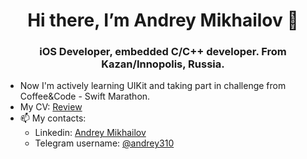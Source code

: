 <h1 align="center">Hi there, I’m Andrey Mikhailov </a> 👋
<h3 align="center">iOS Developer, embedded C/C++ developer. From Kazan/Innopolis, Russia. </h3>

- Now I'm actively learning UIKit and taking part in challenge from Coffee&Code - Swift Marathon.
- My CV: [Review]()
- 📫 My contacts: 
  - Linkedin: [Andrey Mikhailov](https://www.linkedin.com/in/andrey-mikhailov-a7b964251/)
  - Telegram username: [@andrey310](https://t.me/andrey310)
  
<!---
## iOS Apps

<a href="https://github.com/mr-kelma/SurfIntern">
<img align="left" alt="SurfIntern" height="40px" src="https://github.com/mr-kelma/mr-kelma/blob/main/Assets/iOS%20Apps/SurfIntern.png"/>
<a href="https://github.com/mr-kelma/Pinch">
<img align="left" alt="Pinch" height="40px" src="https://github.com/mr-kelma/mr-kelma/blob/main/Assets/iOS%20Apps/Pinch.png?raw=true"/>
<a href="https://github.com/mr-kelma/Restart">
<img align="left" alt="Millionaire" height="40px" src="https://github.com/mr-kelma/mr-kelma/blob/main/Assets/iOS%20Apps/Restart.png?raw=true"/>
<a href="https://github.com/mr-kelma/Millionaire">
<img align="left" alt="Millionaire" height="40px" src="https://github.com/mr-kelma/mr-kelma/blob/main/Assets/iOS%20Apps/Millionaire.png?raw=true"/>
<a href="https://github.com/mr-kelma/Alias">
<img align="left" alt="Alias" height="40px" src="https://github.com/mr-kelma/mr-kelma/blob/main/Assets/iOS%20Apps/Alias.png?raw=true"/>
<a href="https://github.com/mr-kelma/HEY">
<img align="left" alt="HEY" height="40px" src="https://github.com/mr-kelma/mr-kelma/blob/main/Assets/iOS%20Apps/HEY.png?raw=true"/>
<a href="https://github.com/mr-kelma/CryptoQuotes">
<img align="left" alt="CryptoQuotes" height="40px" src="https://github.com/mr-kelma/mr-kelma/blob/main/Assets/iOS%20Apps/CryptoQuotes.png?raw=true"/>
<a href="https://github.com/mr-kelma/Clima">
<img align="left" alt="Clima" height="40px" src="https://github.com/mr-kelma/mr-kelma/blob/main/Assets/iOS%20Apps/Clima.png?raw=true" />
<a href="https://github.com/mr-kelma/BILL">
<img align="left" alt="BILL" height="40px" src="https://github.com/mr-kelma/mr-kelma/blob/main/Assets/iOS%20Apps/BILL.png?raw=true" />
<a href="https://github.com/mr-kelma/BMI">
<img align="left" alt="BMI" height="40px" src="https://github.com/mr-kelma/mr-kelma/blob/main/Assets/iOS%20Apps/BMI.png?raw=true" />
<a href="https://github.com/mr-kelma/Destini">
<img align="left" alt="Destini" height="40px" src="https://github.com/mr-kelma/mr-kelma/blob/main/Assets/iOS%20Apps/Destini.png?raw=true" />
<a href="https://github.com/mr-kelma/Quizzler-II">
<img align="left" alt="Quizzler-II" height="40px" src="https://github.com/mr-kelma/mr-kelma/blob/main/Assets/iOS%20Apps/QuizzlerII.png?raw=true" />
<a href="https://github.com/mr-kelma/Quizzler">
<img align="left" alt="Quizzler" height="40px" src="https://github.com/mr-kelma/mr-kelma/blob/main/Assets/iOS%20Apps/Quizzler.png?raw=true" />
<a href="https://github.com/mr-kelma/EggTimer">
<img align="left" alt="EggTimer" height="40px" src="https://github.com/mr-kelma/mr-kelma/blob/main/Assets/iOS%20Apps/EggTimer.png?raw=true" />
<a href="https://github.com/mr-kelma/Xylophone">
<img align="left" alt="Xylophone" height="40px" src="https://github.com/mr-kelma/mr-kelma/blob/main/Assets/iOS%20Apps/Xylophone.png?raw=true" />
<a href="https://github.com/mr-kelma/Calculator">
<img align="left" alt="Calculator" height="40px" src="https://github.com/mr-kelma/mr-kelma/blob/main/Assets/iOS%20Apps/Calculator.png?raw=true" />
<a href="https://github.com/mr-kelma/Magic-Ball">
<img align="left" alt="Magic Ball" height="40px" src="https://github.com/mr-kelma/mr-kelma/blob/main/Assets/iOS%20Apps/Magic%20Ball.png?raw=true" />
<a href="https://github.com/mr-kelma/DICEE">
<img align="left" alt="DICEE" height="40px" src="https://github.com/mr-kelma/mr-kelma/blob/main/Assets/iOS%20Apps/DICEE.png?raw=true" />


anmikhailov/anmikhailov is a ✨ special ✨ repository because its `README.md` (this file) appears on your GitHub profile.
You can click the Preview link to take a look at your changes.
--->

